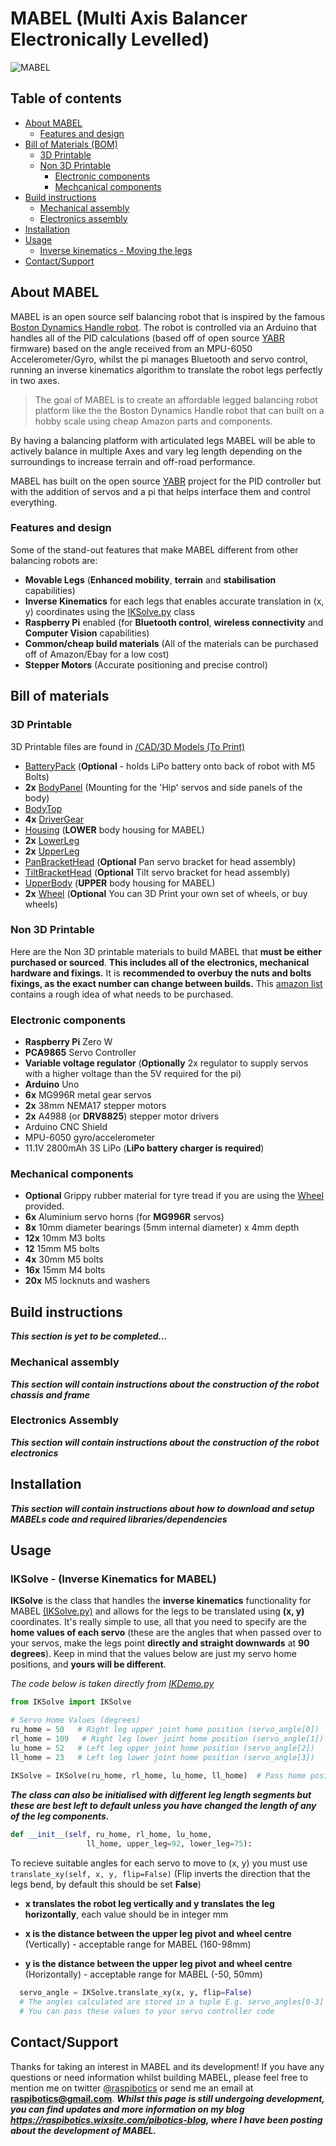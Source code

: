 # MABEL (Multi Axis Balancer Electronically Levelled)
![MABEL](https://i.imgur.com/ciOArSG.jpeg "MABEL")
## Table of contents
 - [About MABEL](#About-MABEL)
   - [Features and design](#features-and-design)
 - [Bill of Materials (BOM)](#bill-of-materials)
   - [3D Printable](#3d-printable)
   - [Non 3D Printable](#non-3d-printable)
     - [Electronic components](#electronic-components)
     - [Mechcanical components](#mechanical-components)
 - [Build instructions](#build-instructions)
     - [Mechanical assembly](#mechanical-assembly)
     - [Electronics assembly](#electronics-assembly)
 - [Installation](#installation)
 - [Usage](#usage)
     - [Inverse kinematics - Moving the legs](#iksolve---inverse-kinematics-for-mabel)
 - [Contact/Support](#contactsupport)

## About MABEL
MABEL is an open source self balancing robot that is inspired by the famous [Boston Dynamics Handle robot](http://https://www.youtube.com/watch?v=-7xvqQeoA8c "Boston Dynamics Handle robot"). The robot is controlled via an Arduino that handles all of the PID calculations (based off of open source [YABR](http://http://www.brokking.net/yabr_main.html " YABR") firmware) based on the angle received from an MPU-6050 Accelerometer/Gyro, whilst the pi manages Bluetooth and servo control, running an inverse kinematics algorithm to translate the robot legs perfectly in two axes.

> The goal of MABEL is to create an affordable legged balancing robot platform like the the Boston Dynamics Handle robot that can built on a hobby scale using cheap Amazon parts and components.

By having a balancing platform with articulated legs MABEL will be able to actively balance in multiple Axes and vary leg length depending on the surroundings to increase terrain and off-road performance.

MABEL has built on the open source [YABR](http://http://www.brokking.net/yabr_main.html "YABR") project for the PID controller but with the addition of servos and a pi that helps interface them and control everything.
### Features and design 
Some of the stand-out features that make MABEL different from other balancing robots are:
- **Movable Legs** (**Enhanced mobility**, **terrain** and **stabilisation** capabilities)
- **Inverse Kinematics** for each legs that enables accurate translation in (x, y) coordinates using the [IKSolve.py](https://github.com/raspibotics/MABEL/blob/master/raspi_code/IKSolve2.py) class
- **Raspberry Pi** enabled (for **Bluetooth control**, **wireless connectivity** and **Computer Vision** capabilities)
- **Common/cheap build materials** (All of the materials can be purchased off of Amazon/Ebay for a low cost)
- **Stepper Motors** (Accurate positioning and precise control)

## Bill of materials
### 3D Printable
3D Printable files are found in [/CAD/3D Models (To Print)](https://github.com/raspibotics/MABEL/tree/master/CAD/3D%20Models%20(To%20print))
- [BatteryPack](https://github.com/raspibotics/MABEL/blob/master/CAD/3D%20Models%20(To%20print)/BatteryPack.stl) (**Optional** - holds LiPo battery onto back of robot with M5 Bolts)
- **2x** [BodyPanel](https://github.com/raspibotics/MABEL/blob/master/CAD/3D%20Models%20(To%20print)/BodyPanel.stl) (Mounting for the 'Hip' servos and side panels of the body)
- [BodyTop](https://github.com/raspibotics/MABEL/blob/master/CAD/3D%20Models%20(To%20print)/BodyTop.stl)
- **4x** [DriverGear](https://github.com/raspibotics/MABEL/blob/master/CAD/3D%20Models%20(To%20print)/DriverGear.stl)
- [Housing](https://github.com/raspibotics/MABEL/blob/master/CAD/3D%20Models%20(To%20print)/Housing.stl) (**LOWER** body housing for MABEL)
- **2x** [LowerLeg](https://github.com/raspibotics/MABEL/blob/master/CAD/3D%20Models%20(To%20print)/LowerLeg.stl)
- **2x** [UpperLeg](https://github.com/raspibotics/MABEL/blob/master/CAD/3D%20Models%20(To%20print)/UpperLeg.stl)
- [PanBracketHead](https://github.com/raspibotics/MABEL/blob/master/CAD/3D%20Models%20(To%20print)/PanBracketHead.stl) (**Optional** Pan servo bracket for head assembly)
- [TiltBracketHead](https://github.com/raspibotics/MABEL/blob/master/CAD/3D%20Models%20(To%20print)/TiltBracketHead.stl) (**Optional** Tilt servo bracket for head assembly)
- [UpperBody](https://github.com/raspibotics/MABEL/blob/master/CAD/3D%20Models%20(To%20print)/UpperBody.stl) (**UPPER** body housing for MABEL)
- **2x** [Wheel](https://github.com/raspibotics/MABEL/blob/master/CAD/3D%20Models%20(To%20print)/Wheel.stl) (**Optional** You can 3D Print your own set of wheels, or buy wheels)

### Non 3D Printable
Here are the Non 3D printable materials to build MABEL that **must be either purchased or sourced**. **This includes all of the electronics, mechanical hardware and fixings.** It is **recommended to overbuy the nuts and bolts fixings, as the exact number can change between builds.** This [amazon list](https://www.amazon.co.uk/gp/registry/wishlist/1K7SOU8MRG2K7/ref=cm_wl_huc_view) contains a rough idea of what needs to be purchased.

### Electronic components
- **Raspberry Pi** Zero W
- **PCA9865** Servo Controller
- **Variable voltage regulator** (**Optionally** 2x regulator to supply servos with a higher voltage than the 5V required for the  pi)
- **Arduino** Uno 
- **6x** MG996R metal gear servos
- **2x** 38mm NEMA17 stepper motors
- **2x** A4988 (or **DRV8825**) stepper motor drivers 
- Arduino CNC Shield
- MPU-6050 gyro/accelerometer
- 11.1V 2800mAh 3S LiPo (**LiPo battery charger is required**)

### Mechanical components
- **Optional** Grippy rubber material for tyre tread if you are using the [Wheel](https://github.com/raspibotics/MABEL/blob/master/CAD/3D%20Models%20(To%20print)/Wheel.stl) provided.
- **6x** Aluminium servo horns (for **MG996R** servos)
- **8x** 	10mm diameter bearings (5mm internal diameter) x 4mm depth 
- **12x** 10mm M3 bolts
- **12** 15mm M5 bolts
- **4x** 30mm M5 bolts
- **16x** 15mm M4 bolts
- **20x** M5 locknuts and washers

## Build instructions
***This section is yet to be completed...*** 
### Mechanical assembly
***This section will contain instructions about the construction of the robot chassis and  frame***
### Electronics Assembly
***This section will contain instructions about the construction of the robot electronics***

## Installation
***This section will contain instructions about how to download and setup MABELs code and required libraries/dependencies***

## Usage 
### IKSolve - (Inverse Kinematics for MABEL)
**IKSolve** is the class that handles the **inverse kinematics** functionality for MABEL [(IKSolve.py)](https://github.com/raspibotics/MABEL/blob/master/raspi_code/IKSolve.py) and allows for the legs to be translated using **(x, y)** coordinates. It's really simple to use, all that you need to specify are the **home values of each servo** (these are the angles that when passed over to your servos, make the legs point **directly and straight downwards** at **90 degrees**). Keep in mind that the values below are just my servo home positions, and **yours will be different**. 

 
 *The code below is taken directly from [IKDemo.py](https://github.com/raspibotics/MABEL/blob/master/raspi_code/IKDemo.py)*

```python
from IKSolve import IKSolve

# Servo Home Values (degrees)
ru_home = 50   # Right leg upper joint home position (servo_angle[0])
rl_home = 109   # Right leg lower joint home position (servo_angle[1])
lu_home = 52   # Left leg upper joint home position (servo_angle[2])
ll_home = 23   # Left leg lower joint home position (servo_angle[3])
 
IKSolve = IKSolve(ru_home, rl_home, lu_home, ll_home)  # Pass home positions to IK class
```
***The class can also be initialised with different leg length segments but these are best left to default unless you have changed the length of any of the leg components.***
```python
def __init__(self, ru_home, rl_home, lu_home,  
                 ll_home, upper_leg=92, lower_leg=75):
```
To recieve suitable angles for each servo to move to (x, y) you must use `translate_xy(self, x, y, flip=False)` (Flip inverts the direction that the legs bend, by default this should be set **False**)

- **x translates the robot leg vertically and y translates the leg horizontally**, each value should be in integer mm
  
 - **x is the distance between the upper leg pivot and wheel centre** (Vertically) - acceptable range for MABEL (160-98mm)
  
 - **y is the distance between the upper leg pivot and wheel centre** (Horizontally) - acceptable range for MABEL (-50, 50mm)
 
```python
  servo_angle = IKSolve.translate_xy(x, y, flip=False) 
  # The angles calculated are stored in a tuple E.g. servo_angles[0-3]
  # You can pass these values to your servo controller code
```


## Contact/Support
Thanks for taking an interest in MABEL and its development! If you have any questions or need information whilst building MABEL, please feel free to mention me on twitter [@raspibotics](https://twitter.com/raspibotics) or send me an email at **raspibotics@gmail.com**. ***Whilst this page is still undergoing development, you can find updates and more information on my blog https://raspibotics.wixsite.com/pibotics-blog, where I have been posting about the development of MABEL.***
